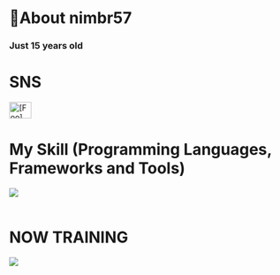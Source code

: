 # 👻About nimbr57
### Just 15 years old

# SNS

<p align="left">
<a href="https://twitter.com/nimbr57" target="blank"><img align="center" src="https://raw.githubusercontent.com/rahuldkjain/github-profile-readme-generator/master/src/images/icons/Social/twitter.svg" alt="[Foo]" height="30" width="40" /></a>
</p>



# My Skill (Programming Languages, Frameworks and Tools)

<img src="https://skillicons.dev/icons?i=html,css,js,github,vscode,discord" /> <br /><br />

# NOW TRAINING

<img src="https://skillicons.dev/icons?i=php" /> <br /><br />
